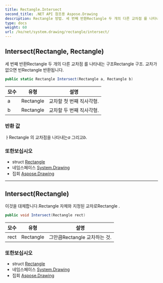 ```yaml
---
title: Rectangle.Intersect
second_title: .NET API 참조용 Aspose.Drawing
description: Rectangle 방법. 세 번째 반환Rectangle 두 개의 다른 교차점 를 나타내는 구조Rectangle 구조. 교차가 없으면 빈Rectangle 반환됩니다.
type: docs
weight: 60
url: /ko/net/system.drawing/rectangle/intersect/
---
```

## Intersect(Rectangle, Rectangle)

세 번째 반환Rectangle 두 개의 다른 교차점 를 나타내는 구조Rectangle 구조. 교차가 없으면 빈Rectangle 반환됩니다.

```csharp
public static Rectangle Intersect(Rectangle a, Rectangle b)
```

| 모수 | 유형 | 설명 |
| --- | --- | --- |
| a | Rectangle | 교차할 첫 번째 직사각형. |
| b | Rectangle | 교차할 두 번째 직사각형. |

### 반환 값

ㅏRectangle 의 교차점을 나타내는*a* 그리고*b*.

### 또한보십시오

* struct [Rectangle](../)
* 네임스페이스 [System.Drawing](../../rectangle/)
* 집회 [Aspose.Drawing](../../../)

---

## Intersect(Rectangle)

이것을 대체합니다.Rectangle 자체와 지정된 교차로Rectangle .

```csharp
public void Intersect(Rectangle rect)
```

| 모수 | 유형 | 설명 |
| --- | --- | --- |
| rect | Rectangle | 그만큼Rectangle 교차하는 것. |

### 또한보십시오

* struct [Rectangle](../)
* 네임스페이스 [System.Drawing](../../rectangle/)
* 집회 [Aspose.Drawing](../../../)


